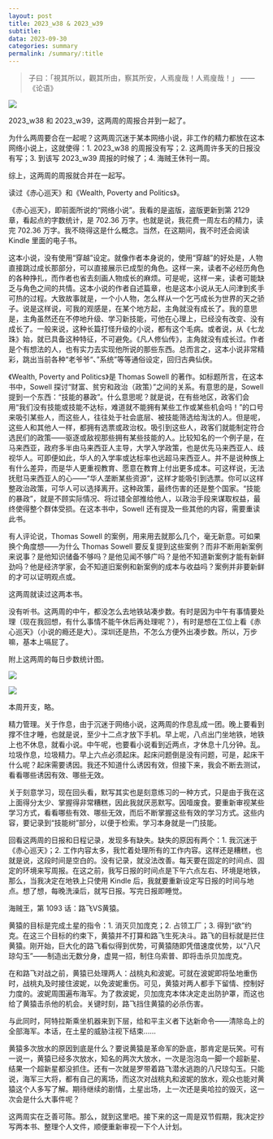 ```yaml
---
layout: post
title: 2023_w38 & 2023_w39
subtitle: 
data: 2023-09-30
categories: summary
permalink: /summary/:title
---
```


> 子曰：「視其所以，觀其所由，察其所安，人焉廋哉！人焉廋哉！」
> ——《论语》

![](https://user-images.githubusercontent.com/115197878/271763956-a5d8a460-0ae1-4511-8e13-af5df5ee41fe.png)

2023_w38 和 2023_w39，这两周的周报合并到一起了。

为什么两周要合在一起呢？这两周沉迷于某本网络小说，非工作的精力都放在这本网络小说上，这就使得：1. 2023_w38 的周报没有写；2. 这两周许多天的日报没有写；3. 到该写 2023_w39 周报的时候了；4. 海贼王休刊一周。

综上，这两周的周报就合并在一起写。

读过《赤心巡天》和《Wealth, Poverty and Politics》。

《赤心巡天》，即前面所说的“网络小说”。我看的是盗版，盗版更新到第 2129 章，看起点的字数统计，是 702.36 万字。也就是说，我花费一周左右的精力，读完 702.36 万字。我不晓得这是什么概念。当然，在这期间，我不时还会阅读 Kindle 里面的电子书。

这本小说，没有使用“穿越”设定。就像作者本身说的，使用“穿越”的好处是，人物直接跳过成长那部分，可以直接展示已成型的角色。这样一来，读者不必经历角色的各种挣扎，而作者也省去刻画人物成长的麻烦。可是呢，这样一来，读者可能缺乏与角色之间的共情。这本小说的作者自述篇章，也是这本小说从无人问津到炙手可热的过程。大致故事就是，一个小人物，怎么样从一个乞丐成长为世界的天之骄子。说是这样说，可我的观感是，在某个地方起，主角就没有成长了。我的意思是，主角虽然还在不停地升级、学习新技能，可他在心理上，已经没有改变、没有成长了。一般来说，这种长篇打怪升级的小说，都有这个毛病。或者说，从《七龙珠》始，就已具备这种特征，不可避免。《凡人修仙传》，主角就没有成长过。作者是个有想法的人，也有实力去实现他所说的那些东西。总而言之，这本小说非常精彩，跳出当前各种“老爷爷“、”系统”等等通俗设定，回归古典仙侠。

《Wealth, Poverty and Politics》是 Thomas Sowell 的著作。如标题所言，在这本书中，Sowell 探讨“财富、贫穷和政治（政策）”之间的关系。有意思的是，Sowell 提到一个东西：“技能的暴政”。什么意思呢？就是说，在有些地区，政客们会用“我们没有技能或技能不达标，难道就不能拥有某些工作或某些机会吗！”的口号来吸引某些人，而这些人，往往处于社会底层、被技能筛选给淘汰的人。但是呢，这些人和其他人一样，都拥有选票或政治权。吸引到这些人，政客们就能制定符合选民们的政策——驱逐或敌视那些拥有某些技能的人。比较知名的一个例子是，在马来西亚，政府多半由马来西亚人主导，大学入学政策，也是优先马来西亚人、歧视华人。可即便如此，华人的入学率或达标率也远超马来西亚人。并不是说种族上有什么差异，而是华人更重视教育、愿意在教育上付出更多成本。可这样说，无法抚慰马来西亚人的心——“华人垄断某些资源”，这样才能吸引到选票。你可以这样整政治政策，可华人可以选择离开。这种政策，最终伤害的还是整个国家。“技能的暴政”，就是不顾实际情况、将过错全部推给他人，以政治手段来谋取权益，最终使得整个群体受损。在这本书中，Sowell 还有提及一些其他的内容，需要重读此书。

有人评论说，Thomas Sowell 的案例，用来用去就那么几个，毫无新意。可如果换个角度想——为什么 Thomas Sowell 要反复提到这些案例？而非不断用新案例来说事？是他知识储备不够吗？是他见闻不够广吗？是他不知道新案例才能有新鲜劲吗？他是经济学家，会不知道旧案例和新案例的成本与收益吗？案例并非要新鲜的才可以证明观点或。

这两周就读过这两本书。

没有听书。这两周的中午，都没怎么去地铁站凑步数。有时是因为中午有事情要处理（现在我回想，有什么事情不能午休后再处理呢？），有时是想在工位上看《赤心巡天》（小说的瘾还是大）。深圳还是热，不怎么方便外出凑步数。所以，万步嘛，基本上嗝屁了。

附上这两周的每日步数统计图。

![](https://user-images.githubusercontent.com/115197878/271748262-19f18f85-38fb-4158-8973-5008fe68a211.png)

![](https://user-images.githubusercontent.com/115197878/271748300-d8d2976f-546b-4164-9765-c807b13aec7c.png)

本周开支，略。

精力管理。关于作息，由于沉迷于网络小说，这两周的作息乱成一团。晚上要看到撑不住才睡，也就是说，至少十二点才放下手机。早上呢，八点出门坐地铁，地铁上也不休息，就看小说。中午呢，也要看小说看到近两点，才休息十几分钟。乱。垃圾作息，垃圾精力。早上六点必须起床。起床问题倒是没有问题，可是，起床干什么呢？起床需要诱因。我还不知道什么诱因有效，但接下来，我会不断去测试，看看哪些诱因有效、哪些无效。

关于刻意学习，现在回头看，默写其实也是刻意练习的一种方式，只是由于我在这上面得分太少、掌握得非常糟糕，因此我就厌恶默写。因噎废食。要重新审视某些学习方式，看看哪些有效、哪些无效，而后不断掌握这些有效的学习方式。这些内容，要记录到“技能树”部分，以便于检索。学习本身就是一门技能。

回看这两周的日报和日程记录，发现多有缺失。缺失的原因有两个：1. 我沉迷于《赤心巡天》；2. 工作内容太多，我忙着处理所有的工作内容。这样还是糟糕，也就是说，这段时间是空白的。没有记录，就没法改善。每天要在固定的时间点、固定的环境来写周报。在这之前，我写日报的时间点是下午六点左右、环境是地铁，那么，当我决定在地铁上只使用 Kindle 后，我就要重新设定写日报的时间与地点。想了想，每晚洗澡后，就写日报。写完日报即睡觉。

海贼王，第 1093 话：路飞VS黄猿。

黄猿的目标是完成土星的指令：1. 消灭贝加庞克；2. 占领工厂；3. 得到“欲”约克。在这三个目标的约束下，黄猿并不打算和路飞生死决斗。路飞的目标就是拦住黄猿。刚开始，巨大化的路飞看似得到优势，可黄猿随即凭借速度优势，以“八尺琼勾玉”——制造出无数分身，虚晃一招，制住乌索普、即将击杀贝加庞克。

在和路飞对战之前，黄猿已处理两人：战桃丸和波妮。可就在波妮即将坠地重伤时，战桃丸及时接住波妮，以免波妮重伤。可见，黄猿对两人都手下留情、控制好力度的。波妮周围遍布海军。为了救波妮，贝加庞克本体决定走出防护罩，而这也给了黄猿击杀他的机会。关键时刻，路飞挡住黄猿的必杀伤害。

与此同时，阿特拉斯乘坐机器来到下层，给和平主义者下达新命令——清除岛上的全部海军。本话，在土星的威胁注视下结束……

黄猿多次放水的原因到底是什么？要说黄猿是革命军的卧底，那肯定是玩笑。可有一说一，黄猿已经多次放水，知名的两次大放水，一次是泡泡岛一脚一个超新星、结果一个超新星都没抓住。还有一次就是罗带着路飞潜水逃跑的八尺琼勾玉。只能说，海军三大将，都有自己的离场，而这次对战桃丸和波妮的放水，观众也能对黄猿这个人多写了解。期待继续的剧情，土星出场，上一次还是奥哈拉的毁灭，这一次会是什么大事件呢？

这两周实在乏善可陈。那么，就到这里吧。接下来的这一周是双节假期，我决定抄写两本书、整理个人文件，顺便重新审视一下个人计划。
